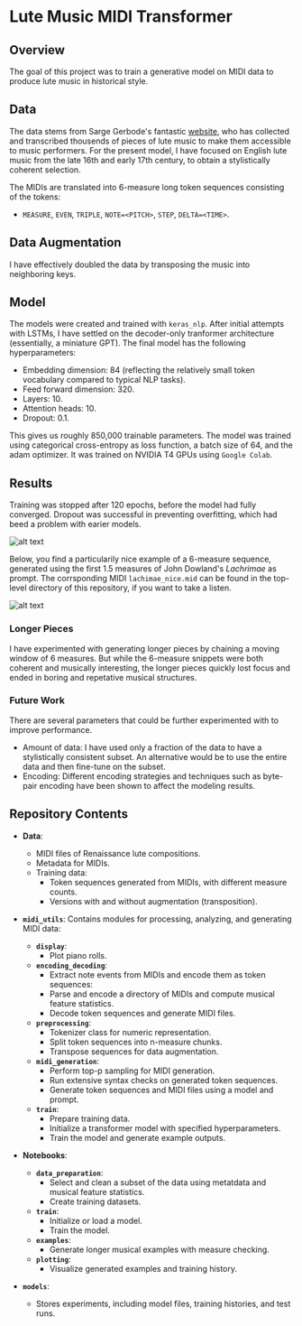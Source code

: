 # Lute Music MIDI Transformer



## Overview

The goal of this project was to train a generative model on MIDI data to produce lute music in historical style. 

## Data

The data stems from Sarge Gerbode's fantastic [website](https://wp.lutemusic.org), who has collected and transcribed thousends of pieces of lute music to make them accessible to music performers. For the present model, I have focused on English lute music from the late 16th and early 17th century, to obtain a stylistically coherent selection.

The MIDIs are translated into 6-measure long token sequences consisting of the tokens: 
- `MEASURE`, `EVEN`, `TRIPLE`, `NOTE=<PITCH>`, `STEP`, `DELTA=<TIME>`.

## Data Augmentation

I have effectively doubled the data by transposing the music into neighboring keys.

## Model

The models were created and trained with `keras_nlp`. After initial attempts with LSTMs, I have settled on the decoder-only tranformer architecture (essentially, a miniature GPT). The final model has the following hyperparameters:

- Embedding dimension: 84 (reflecting the relatively small token vocabulary compared to typical NLP tasks).
- Feed forward dimension: 320.
- Layers: 10.
- Attention heads: 10.
- Dropout: 0.1.


This gives us roughly 850,000 trainable parameters. The model was trained using categorical cross-entropy as loss function, a batch size of 64, and the adam optimizer. It was trained on NVIDIA T4 GPUs using `Google Colab`.

## Results

Training was stopped after 120 epochs, before the model had fully converged. Dropout was successful in preventing overfitting, which had beed a problem with earier models.

![alt text](training_history-1.png)

Below, you find a particularily nice example of a 6-measure sequence, generated using the first 1.5 measures of John Dowland's *Lachrimae* as prompt. The corrsponding MIDI `lachimae_nice.mid` can be found in the top-level directory of this repository, if you want to take a listen.

![alt text](Capture.PNG)

### Longer Pieces

I have experimented with generating longer pieces by chaining a moving window of 6 measures. But while the 6-measure snippets were both coherent and musically interesting, the longer pieces quickly lost focus and ended in boring and repetative musical structures.

### Future Work

There are several parameters that could be further experimented with to improve performance.

- Amount of data: I have used only a fraction of the data to have a stylistically consistent subset. An alternative would be to use the entire data and then fine-tune on the subset.
- Encoding: Different encoding strategies and techniques such as byte-pair encoding have been shown to affect the modeling results.

## Repository Contents

- **Data**:
  - MIDI files of Renaissance lute compositions.
  - Metadata for MIDIs.
  - Training data:
    - Token sequences generated from MIDIs, with different measure counts.
    - Versions with and without augmentation (transposition).

- **`midi_utils`**:
  Contains modules for processing, analyzing, and generating MIDI data:
  - **`display`**:
    - Plot piano rolls.
  - **`encoding_decoding`**:
    - Extract note events from MIDIs and encode them as token sequences:
    - Parse and encode a directory of MIDIs and compute musical feature statistics.
    - Decode token sequences and generate MIDI files.
  - **`preprocessing`**:
    - Tokenizer class for numeric representation.
    - Split token sequences into n-measure chunks.
    - Transpose sequences for data augmentation.
  - **`midi_generation`**:
    - Perform top-p sampling for MIDI generation.
    - Run extensive syntax checks on generated token sequences.
    - Generate token sequences and MIDI files using a model and prompt.
  - **`train`**:
    - Prepare training data.
    - Initialize a transformer model with specified hyperparameters.
    - Train the model and generate example outputs.

- **Notebooks**:
  - **`data_preparation`**:
    - Select and clean a subset of the data using metatdata and musical feature statistics.
    - Create training datasets.
  - **`train`**:
    - Initialize or load a model.
    - Train the model.
  - **`examples`**:
    - Generate longer musical examples with measure checking.
  - **`plotting`**:
    - Visualize generated examples and training history.

- **`models`**:
  - Stores experiments, including model files, training histories, and test runs.


